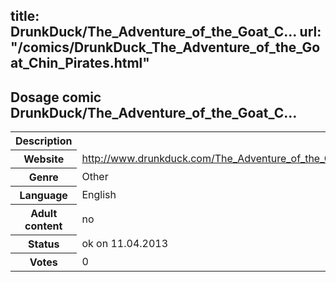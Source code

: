 title: DrunkDuck/The_Adventure_of_the_Goat_C...
url: "/comics/DrunkDuck_The_Adventure_of_the_Goat_Chin_Pirates.html"
---
Dosage comic DrunkDuck/The_Adventure_of_the_Goat_C...
-----------------------------------------

<table class="comicinfo">
<tr>
<th>Description</th><td></td>
</tr>
<tr>
<th>Website</th><td><a href="http://www.drunkduck.com/The_Adventure_of_the_Goat_Chin_Pirates/">http://www.drunkduck.com/The_Adventure_of_the_Goat_Chin_Pirates/</a></td>
</tr>
<tr>
<th>Genre</th><td>Other</td>
</tr>
<tr>
<th>Language</th><td>English</td>
</tr>
<tr>
<th>Adult content</th><td>no</td>
</tr>
<tr>
<th>Status</th><td>ok on 11.04.2013</td>
</tr>
<tr>
<th>Votes</th><td>0</div></td>
</tr>
</table>

